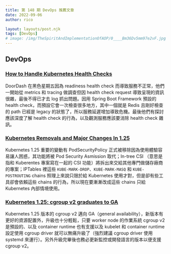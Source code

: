 ```yaml
---
title: 第 148 期 DevOps 推薦文章
date: 2022-09-06
author: rico

layout: layouts/post.njk
tags: [DevOps]
# image: /img/TheSpiritAndImplementationOfAOP/0____Bm36Dv5mm97e2vF.jpg
---
```


## DevOps

<!-- summary -->
### [How to Handle Kubernetes Health Checks](https://doordash.engineering/2022/08/09/how-to-handle-kubernetes-health-checks/)

DoorDash 在黑色星期五因為 readiness health check 而導致服務不正常，他們一開始從 metrics 和 tracing 做調查但因 health check request 導致呈現的資訊很雜，最後不得已才去 log 抓出問題。因用 Spring Boot Framework 預設的 health check，而預設它會一次檢查很多地方，其中一個就是 Redis 且剛好檢查的 path 已經是 legacy 的狀態了，所以服務延遲增加導致危機。最後他們有探討應該深度了解 health check 的行為，以及觀測服務應該要消除 health check 雜訊。<!-- summary -->

### [Kubernetes Removals and Major Changes In 1.25](https://kubernetes.io/blog/2022/08/04/upcoming-changes-in-kubernetes-1-25/)

Kubernetes 1.25 重要的變動有 PodSecurityPolicy 正式被移除因為使用體驗容易讓人困惑，其功能將被 Pod Security Asmission 取代；In-tree CSI （意思是指和 Kuberentes 專案寫在一起的 CSI 功能）將拆出來交給其他專門做儲存廠商的專案；IPTables 裡這些 `KUBE-MARK-DROP`、`KUBE-MARK-MASQ` 和 `KUBE-POSTROUTING`  chains 照理上來說只限於給 Kubernetes 使用才對，但是卻有些工具卻會依賴這些 chains 的行為，所以現在要漸漸改成這些 chains 只給 Kubernetes 內部情境使用。

### [Kubernetes 1.25: cgroup v2 graduates to GA](https://kubernetes.io/blog/2022/08/31/cgroupv2-ga-1-25/)

Kubernetes 1.25 版本的 cgroup v2 邁向 GA（general availability），新版本有更好的資源配置外，升級也十分輕鬆，只要 worker node 的作業系統 cgroup v2 是預設的、以及 container runtime 也有支援以及 kubelet 和 container runtime 設定使用 cgroup driver 就可以無痛升級了（強烈建議 cgroup driver 使用 systemd 來運行）。另外升級完畢後也務必更新監控或開發語言的版本以便支援 cgroup v2。
